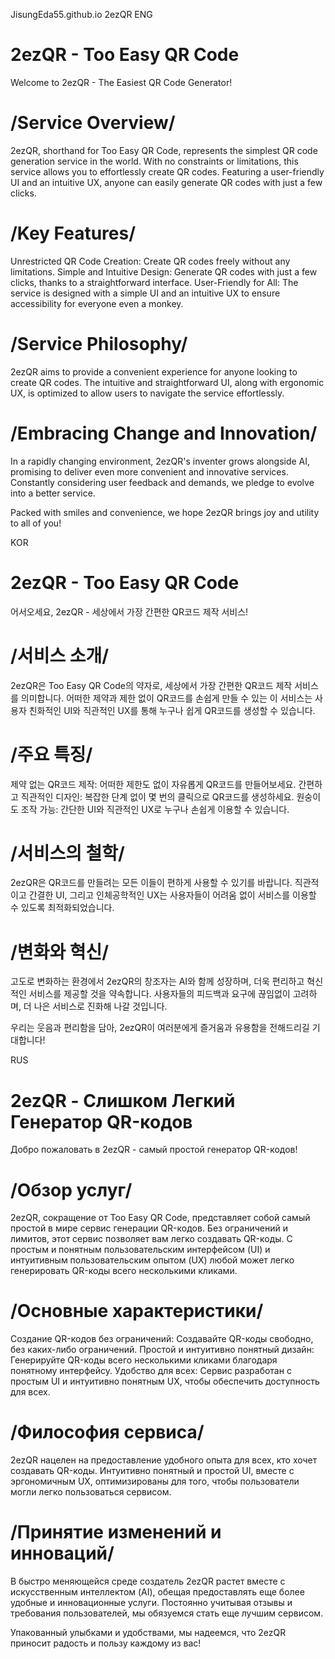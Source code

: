 JisungEda55.github.io 2ezQR
ENG
# 2ezQR - Too Easy QR Code

Welcome to 2ezQR - The Easiest QR Code Generator!

# /Service Overview/
2ezQR, shorthand for Too Easy QR Code, represents the simplest QR code generation service in the world. 
With no constraints or limitations, this service allows you to effortlessly create QR codes. 
Featuring a user-friendly UI and an intuitive UX, anyone can easily generate QR codes with just a few clicks.

# /Key Features/
Unrestricted QR Code Creation: Create QR codes freely without any limitations.
Simple and Intuitive Design: Generate QR codes with just a few clicks, thanks to a straightforward interface.
User-Friendly for All: The service is designed with a simple UI and an intuitive UX to ensure accessibility for everyone even a monkey.

# /Service Philosophy/
2ezQR aims to provide a convenient experience for anyone looking to create QR codes.
The intuitive and straightforward UI, along with ergonomic UX, is optimized to allow users to navigate the service effortlessly.

# /Embracing Change and Innovation/
In a rapidly changing environment, 2ezQR's inventer grows alongside AI, promising to deliver even more convenient and innovative services. 
Constantly considering user feedback and demands, we pledge to evolve into a better service.

Packed with smiles and convenience, we hope 2ezQR brings joy and utility to all of you!


KOR
# 2ezQR - Too Easy QR Code

어서오세요, 2ezQR - 세상에서 가장 간편한 QR코드 제작 서비스!

# /서비스 소개/
2ezQR은 Too Easy QR Code의 약자로, 세상에서 가장 간편한 QR코드 제작 서비스를 의미합니다. 
어떠한 제약과 제한 없이 QR코드를 손쉽게 만들 수 있는 이 서비스는 사용자 친화적인 UI와 직관적인 UX를 통해 누구나 쉽게 QR코드를 생성할 수 있습니다.

# /주요 특징/
제약 없는 QR코드 제작: 어떠한 제한도 없이 자유롭게 QR코드를 만들어보세요.
간편하고 직관적인 디자인: 복잡한 단계 없이 몇 번의 클릭으로 QR코드를 생성하세요.
원숭이도 조작 가능: 간단한 UI와 직관적인 UX로 누구나 손쉽게 이용할 수 있습니다.

# /서비스의 철학/
2ezQR은 QR코드를 만들려는 모든 이들이 편하게 사용할 수 있기를 바랍니다. 
직관적이고 간결한 UI, 그리고 인체공학적인 UX는 사용자들이 어려움 없이 서비스를 이용할 수 있도록 최적화되었습니다.

# /변화와 혁신/
고도로 변화하는 환경에서 2ezQR의 창조자는 AI와 함께 성장하며, 더욱 편리하고 혁신적인 서비스를 제공할 것을 약속합니다. 사용자들의 피드백과 요구에 끊임없이 고려하며, 더 나은 서비스로 진화해 나갈 것입니다.

우리는 웃음과 편리함을 담아, 2ezQR이 여러분에게 즐거움과 유용함을 전해드리길 기대합니다!


RUS
# 2ezQR - Слишком Легкий Генератор QR-кодов

Добро пожаловать в 2ezQR - самый простой генератор QR-кодов!

# /Обзор услуг/
2ezQR, сокращение от Too Easy QR Code, представляет собой самый простой в мире сервис генерации QR-кодов.
Без ограничений и лимитов, этот сервис позволяет вам легко создавать QR-коды.
С простым и понятным пользовательским интерфейсом (UI) и интуитивным пользовательским опытом (UX) любой может легко генерировать QR-коды всего несколькими кликами.

# /Основные характеристики/
Создание QR-кодов без ограничений: Создавайте QR-коды свободно, без каких-либо ограничений.
Простой и интуитивно понятный дизайн: Генерируйте QR-коды всего несколькими кликами благодаря понятному интерфейсу.
Удобство для всех: Сервис разработан с простым UI и интуитивно понятным UX, чтобы обеспечить доступность для всех.

# /Философия сервиса/
2ezQR нацелен на предоставление удобного опыта для всех, кто хочет создавать QR-коды.
Интуитивно понятный и простой UI, вместе с эргономичным UX, оптимизированы для того, чтобы пользователи могли легко пользоваться сервисом.

# /Принятие изменений и инноваций/
В быстро меняющейся среде создатель 2ezQR растет вместе с искусственным интеллектом (AI), обещая предоставлять еще более удобные и инновационные услуги.
Постоянно учитывая отзывы и требования пользователей, мы обязуемся стать еще лучшим сервисом.

Упакованный улыбками и удобствами, мы надеемся, что 2ezQR приносит радость и пользу каждому из вас!
